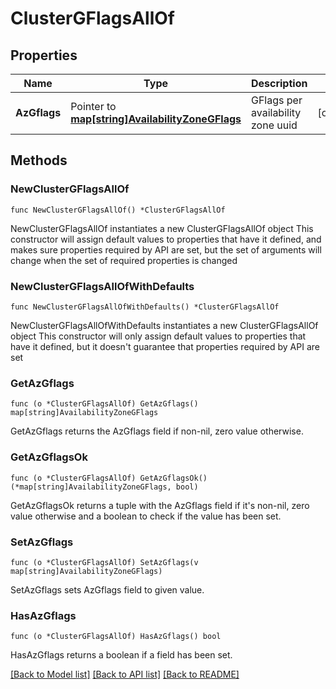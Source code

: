 # ClusterGFlagsAllOf

## Properties

Name | Type | Description | Notes
------------ | ------------- | ------------- | -------------
**AzGflags** | Pointer to [**map[string]AvailabilityZoneGFlags**](AvailabilityZoneGFlags.md) | GFlags per availability zone uuid | [optional] 

## Methods

### NewClusterGFlagsAllOf

`func NewClusterGFlagsAllOf() *ClusterGFlagsAllOf`

NewClusterGFlagsAllOf instantiates a new ClusterGFlagsAllOf object
This constructor will assign default values to properties that have it defined,
and makes sure properties required by API are set, but the set of arguments
will change when the set of required properties is changed

### NewClusterGFlagsAllOfWithDefaults

`func NewClusterGFlagsAllOfWithDefaults() *ClusterGFlagsAllOf`

NewClusterGFlagsAllOfWithDefaults instantiates a new ClusterGFlagsAllOf object
This constructor will only assign default values to properties that have it defined,
but it doesn't guarantee that properties required by API are set

### GetAzGflags

`func (o *ClusterGFlagsAllOf) GetAzGflags() map[string]AvailabilityZoneGFlags`

GetAzGflags returns the AzGflags field if non-nil, zero value otherwise.

### GetAzGflagsOk

`func (o *ClusterGFlagsAllOf) GetAzGflagsOk() (*map[string]AvailabilityZoneGFlags, bool)`

GetAzGflagsOk returns a tuple with the AzGflags field if it's non-nil, zero value otherwise
and a boolean to check if the value has been set.

### SetAzGflags

`func (o *ClusterGFlagsAllOf) SetAzGflags(v map[string]AvailabilityZoneGFlags)`

SetAzGflags sets AzGflags field to given value.

### HasAzGflags

`func (o *ClusterGFlagsAllOf) HasAzGflags() bool`

HasAzGflags returns a boolean if a field has been set.


[[Back to Model list]](../README.md#documentation-for-models) [[Back to API list]](../README.md#documentation-for-api-endpoints) [[Back to README]](../README.md)


